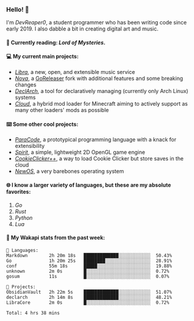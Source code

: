 ### Hello! 👋

I'm _DevReaper0_, a student programmer who has been writing code since early 2019. I also dabble a bit in creating digital art and music.

#### 📖 Currently reading: *Lord of Mysteries*.

#### 💻 My current main projects:

-   _[Libra](https://github.com/LibraMusic)_, a new, open, and extensible music service
-   _[Nova](https://github.com/LibraMusic/Nova)_, a [GoReleaser](https://github.com/goreleaser/goreleaser) fork with additional features and some breaking changes
-   _[DeclArch](https://github.com/DevReaper0/declarch)_, a tool for declaratively managing (currently only Arch Linux) systems
-   _[Cloud](https://github.com/CloudLoaderMC/CloudLoader)_, a hybrid mod loader for Minecraft aiming to actively support as many other loaders' mods as possible

#### ⌨️ Some other cool projects:

-   _[ParaCode](https://github.com/ParaCodeLang/ParaCode)_, a prototypical programming language with a knack for extensibility
-   _[Spirit](https://gitlab.com/DevReaper0/SpiritEngine)_, a simple, lightweight 2D OpenGL game engine
-   _[CookieClicker++](https://github.com/DevReaper0/CookieClickerPlusPlus)_, a way to load Cookie Clicker but store saves in the cloud
-   _[NewOS](https://github.com/DevReaper0/NewOS)_, a very barebones operating system

#### 🌐 I know a larger variety of languages, but these are my absolute favorites:

1. _Go_
2. _Rust_
3. _Python_
4. _Lua_

#### 📡 My Wakapi stats from the past week:

```text
💾 Languages:
Markdown        2h 20m 18s   █████████████░░░░░░░░░░░░  50.43%
Go              1h 20m 25s   ████████░░░░░░░░░░░░░░░░░  28.91%
conf            55m 18s      █████░░░░░░░░░░░░░░░░░░░░  19.88%
unknown         2m 0s        █░░░░░░░░░░░░░░░░░░░░░░░░  0.72%
gosum           11s          █░░░░░░░░░░░░░░░░░░░░░░░░  0.07%

💼 Projects:
ObsidianVault   2h 22m 5s    █████████████░░░░░░░░░░░░  51.07%
declarch        2h 14m 8s    █████████████░░░░░░░░░░░░  48.21%
LibraCore       2m 0s        █░░░░░░░░░░░░░░░░░░░░░░░░  0.72%

Total: 4 hrs 38 mins
```
